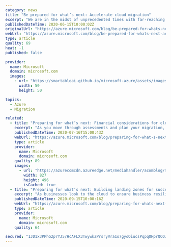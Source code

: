 ```yaml
---
category: news
title: "Be prepared for what’s next: Accelerate cloud migration"
excerpt: "We are in the midst of unprecedented times with far-reaching implications of the global health crisis to healthcare, public policy, and the economy. Organizations are fundamentally changing how they run their businesses, ensure the safety of their workforce, and keep their IT operations running. Most"
publishedDateTime: 2020-06-15T10:00:02Z
originalUrl: "https://azure.microsoft.com/blog/be-prepared-for-whats-next-accelerate-cloud-migration/"
webUrl: "https://azure.microsoft.com/blog/be-prepared-for-whats-next-accelerate-cloud-migration/"
type: article
quality: 69
heat: -1
published: false

provider:
  name: Microsoft
  domain: microsoft.com
  images:
    - url: "https://smartableai.github.io/microsoft-azure/assets/images/organizations/microsoft.com-50x50.jpg"
      width: 50
      height: 50

topics:
  - Azure
  - Migration

related:
  - title: "Preparing for what’s next: Financial considerations for cloud migration"
    excerpt: "As you move through assessments and plan your migration, it is critical to get buy in from your CFO and other financial stakeholders—even more so in today’s challenging macro-climate."
    publishedDateTime: 2020-07-16T15:00:43Z
    webUrl: "https://azure.microsoft.com/blog/preparing-for-what-s-next-financial-considerations-for-cloud-migration/"
    type: article
    provider:
      name: Microsoft
      domain: microsoft.com
    quality: 89
    images:
      - url: "https://azurecomcdn.azureedge.net/mediahandler/acomblog/media/Default/blog/34de3c76-bc80-4ae8-b91f-8092df9ad65e.png"
        width: 827
        height: 496
        isCached: true
  - title: "Preparing for what’s next: Building landing zones for successful cloud migrations"
    excerpt: "As businesses look to the cloud to ensure business resiliency and to spur innovation, we continue to see customer migrations to Azure accelerate. "
    publishedDateTime: 2020-09-15T10:00:16Z
    webUrl: "https://azure.microsoft.com/blog/preparing-for-whats-next-building-landing-zones-for-successful-cloud-migrations/"
    type: article
    provider:
      name: Microsoft
      domain: microsoft.com
    quality: 64

secured: "1JD1x3PPhG2p7YJ5/HcAFLX3TwywkZPrsryVra1o7gyoOiucsPqpqOHprQCOJUGcaPMQN0mkZWh2vXThrxAK6KN8FNy6HdJ+DT3aqyENl3pQoZGSVvEqV1tqdpVnQ34Nfz+aU3UVsKw5cUbIIGcvfMJ06hN8AaJghdpmHcx7eHIMRfwCD0KLQA8dm+QYLBc9dBOda3U9BPUpQVWGL/tYDSxhMr4YQSjGziq0YUtEYFf51Ez1wqJI+J1WAE1MJNGW3zjVFq2eaYsnw8kuLLgPFaR2rK8dXrDwZI/hxN1GO5XJ/iEr4m0+mI4yhWwB6HfhbfR/qZqx8nbHtXWkXYuVFgqmlMNdumGtR7R0jXUO/FE=;52t08fZAGqpJjEnj8e3yRw=="
---
```


